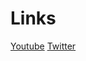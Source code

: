 # Links
[Youtube](https://www.youtube.com/@DavidSinclairPodcast)
[Twitter](https://twitter.com/davidasinclair)